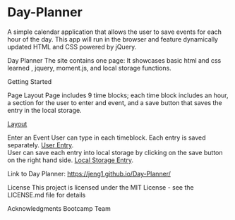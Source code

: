 # Day-Planner
A simple calendar application that allows the user to save events for each hour of the day. This app will run in the browser and feature dynamically updated HTML and CSS powered by jQuery.


Day Planner
The site contains one page:
It showcases basic html and css learned , jquery, moment.js, and local storage functions.

Getting Started

Page Layout
Page includes 9 time blocks; each time block includes an hour, a section for the user to enter and event, and a save button that saves the entry in the local storage.

[Layout](Assets/Images/Day-Plannet_layout.png)

Enter an Event
User can type in each timeblock. Each entry is saved separately. 
[User Entry](Assets/Images/Enter-Text.png).  
User can save each entry into local storage by clicking on the save button on the right hand side.
[Local Storage Entry](Assets/Images/Local-Storage.png).  

Link to Day Planner: 
https://jeng1.github.io/Day-Planner/



License
This project is licensed under the MIT License - see the LICENSE.md file for details

Acknowledgments
Bootcamp Team

